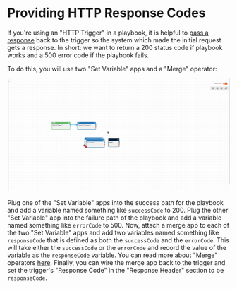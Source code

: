 # Providing HTTP Response Codes

If you're using an "HTTP Trigger" in a playbook, it is helpful to [pass a response](https://pb-constructs.hightower.space/playbooks/constructs/trigger_passback) back to the trigger so the system which made the initial request gets a response. In short: we want to return a 200 status code if playbook works and a 500 error code if the playbook fails.

To do this, you will use two "Set Variable" apps and a "Merge" operator:

![Setting up HTTP response codes requires two "Set Variable" apps and a "Merge" operator](_images/http-trigger-response-codes.gif)

Plug one of the "Set Variable" apps into the success path for the playbook and add a variable named something like `successCode` to 200. Plug the other "Set Variable" app into the failure path of the playbook and add a variable named something like `errorCode` to 500. Now, attach a merge app to each of the two "Set Variable" apps and add two variables named something like `responseCode` that is defined as both the `successCode` and the `errorCode`. This will take either the `successCode` or the `errorCode` and record the value of the variable as the `responseCode` variable. You can read more about "Merge" operators [here](https://pb-constructs.hightower.space/playbooks/constructs/merge). Finally, you can wire the merge app back to the trigger and set the trigger's "Response Code" in the "Response Header" section to be `responseCode`.

